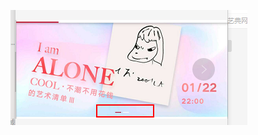 ![hello](https://github.com/wuwangchuzhong/Banner/blob/master/%E6%95%88%E6%9E%9C%E5%B1%95%E7%A4%BA/%E5%BE%AE%E4%BF%A1%E5%9B%BE%E7%89%87_20180122111616.png)
